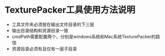 # TexturePacker工具使用方法说明

* 工具文件夹必须放在输出文件目录的下三层
* 输出目录结构和资源目录一致
* cmdPath需要配置两个，分别是windows系统和Mac系统TexturePacker的路径
* 资源目录必须有且仅有一层子目录